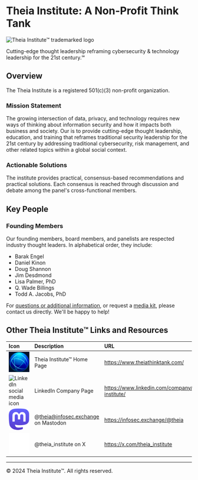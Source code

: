# Theia Institute: A Non-Profit Think Tank

![Theia Institute™ trademarked logo](images/Theia_Institute_Trademarked_Logo.jpg)

Cutting-edge thought leadership reframing cybersecurity & technology leadership for the 21st century.℠

## Overview
The Theia Institute is a registered 501(c)(3) non-profit organization.

### Mission Statement
The growing intersection of data, privacy, and technology requires new ways of thinking about information security and
how it impacts both business and society. Our is to provide cutting-edge thought leadership, education, and training
that reframes traditional security leadership for the 21st century by addressing traditional cybersecurity, risk
management, and other related topics within a global social context.

### Actionable Solutions
The institute provides practical, consensus-based recommendations and practical solutions. Each consensus is reached
through discussion and debate among the panel's cross-functional members.

## Key People
### Founding Members
Our founding members, board members, and panelists are respected industry thought leaders. In alphabetical order, they
include:

- Barak Engel
- Daniel Kinon
- Doug Shannon
- Jim Desdmond
- Lisa Palmer, PhD
- Q. Wade Billings
- Todd A. Jacobs, PhD

For [questions or additional information](mailto:info@theia.institute?subject=Questions%20or%Additional%20Information),
or request a [media kit](mailto:pr@theia.institute?subject=Media%20Kit%20Requests), please contact us directly. We'll be
happy to help!

## Other Theia Institute™ Links and Resources

| Icon                                                                  | Description                         | URL                                                 |
|:----------------------------------------------------------------------|:------------------------------------|:----------------------------------------------------|
| ![WWW globe icon](images/www.svg)                                     | Theia Institute™ Home Page          | <https://www.theiathinktank.com/>                   |
| ![LinkedIn social media icon](images/social_media_icons/linkedin.png) | LinkedIn Company Page               | <https://www.linkedin.com/company/theia-institute/> |
| ![Mastodon social media icon](images/social_media_icons/mastodon.svg) | @theia@infosec.exchange on Mastodon | <https://infosec.exchange/@theia>                   |
| ![X Social media icon](images/social_media_icons/x.svg)               | @theia_institute on X               | <https://x.com/theia_institute>                     |


---

© 2024 Theia Institute™. All rights reserved.

